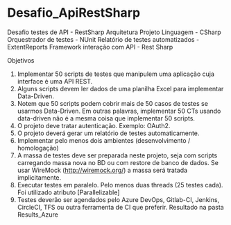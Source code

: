 # Desafio_ApiRestSharp
Desafio testes de API - RestSharp
Arquitetura Projeto
Linguagem - CSharp
Orquestrador de testes - NUnit 
Relatório de testes automatizados - ExtentReports
Framework interação com API - Rest Sharp 

Objetivos
1) Implementar 50 scripts de testes que manipulem uma aplicação cuja interface é uma API REST. 
2) Alguns scripts devem ler dados de uma planilha Excel para implementar Data-Driven.
3) Notem que 50 scripts podem cobrir mais de 50 casos de testes se usarmos Data-Driven. Em outras palavras, implementar 50 CTs usando data-driven não é a mesma coisa que implementar 50 scripts.
4) O projeto deve tratar autenticação. Exemplo: OAuth2.
5) O projeto deverá gerar um relatório de testes automaticamente.
6) Implementar pelo menos dois ambientes (desenvolvimento / homologação)
7) A massa de testes deve ser preparada neste projeto, seja com scripts carregando massa nova no BD ou com restore de banco de dados.
Se usar WireMock (http://wiremock.org/) a massa será tratada implicitamente.
8) Executar testes em paralelo. Pelo menos duas threads (25 testes cada). Foi utilizado atributo [Parallelizable]
9) Testes deverão ser agendados pelo Azure DevOps, Gitlab-CI, Jenkins, CircleCI, TFS ou outra ferramenta de CI que preferir.
Resultado na pasta Results_Azure
